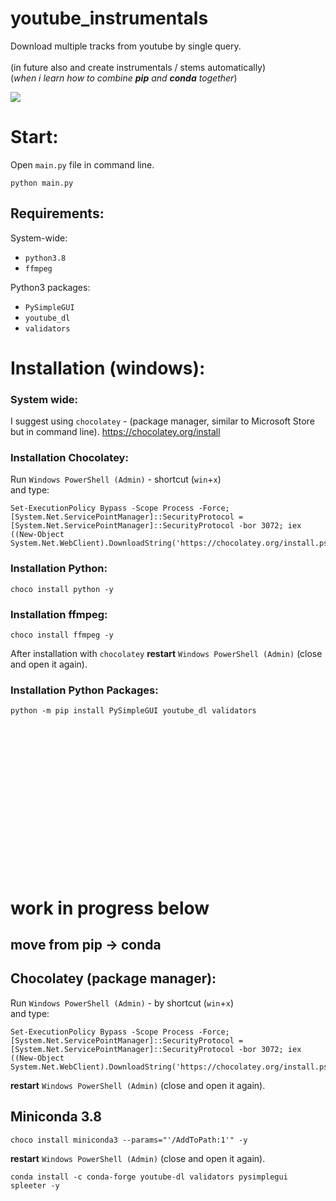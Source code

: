 # youtube_instrumentals
Download multiple tracks from youtube by single query. <br/> <br/>
(in future also and create instrumentals / stems automatically) <br/>
(_when i learn how to combine **pip** and **conda** together_)

![](doc/release%20v0_1%20.gif)

# Start:

Open `main.py` file in command line.
```
python main.py
```

## Requirements:

System-wide:
- `python3.8` 
- `ffmpeg`

Python3 packages:
- `PySimpleGUI`
- `youtube_dl`
- `validators`

# Installation (windows):

### System wide:
I suggest using `chocolatey` -  (package manager, similar to Microsoft Store but in command line).
https://chocolatey.org/install

### Installation Chocolatey:
Run `Windows PowerShell (Admin)` - shortcut (`win`+`x`) <br/> 
and type: <br/>
```
Set-ExecutionPolicy Bypass -Scope Process -Force; [System.Net.ServicePointManager]::SecurityProtocol = [System.Net.ServicePointManager]::SecurityProtocol -bor 3072; iex ((New-Object System.Net.WebClient).DownloadString('https://chocolatey.org/install.ps1'))
```


### Installation Python:
```
choco install python -y
```

### Installation ffmpeg:
```
choco install ffmpeg -y
```

After installation with `chocolatey` **restart** `Windows PowerShell (Admin)` (close and open it again).

### Installation Python Packages:
```
python -m pip install PySimpleGUI youtube_dl validators
```
<br/>
<br/>
<br/>
<br/>
<br/>
<br/>
<br/>
<br/>
<br/>
<br/>
<br/>
<br/>
<br/>
<br/>


# work in progress below
## move from pip -> conda
 
## Chocolatey (package manager):
Run `Windows PowerShell (Admin)` - by shortcut (`win`+`x`) <br/> 
and type: <br/>
```
Set-ExecutionPolicy Bypass -Scope Process -Force; [System.Net.ServicePointManager]::SecurityProtocol = [System.Net.ServicePointManager]::SecurityProtocol -bor 3072; iex ((New-Object System.Net.WebClient).DownloadString('https://chocolatey.org/install.ps1'))
```
 **restart** `Windows PowerShell (Admin)` (close and open it again).

## Miniconda 3.8
```
choco install miniconda3 --params="'/AddToPath:1'" -y
```
 **restart** `Windows PowerShell (Admin)` (close and open it again).

```
conda install -c conda-forge youtube-dl validators pysimplegui spleeter -y
```
 
 